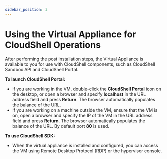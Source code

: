 ```yaml
---
sidebar_position: 3
---
```


# Using the Virtual Appliance for CloudShell Operations

After performing the post installation steps, the Virtual Appliance is available to you for use with CloudShell components, such as CloudShell Sandbox API and CloudShell Portal.

**To launch CloudShell Portal:**

- If you are working in the VM, double-click the **CloudShell Portal** icon on the desktop, or open a browser and specify **localhost** in the URL address field and press **Return**. The browser automatically populates the balance of the URL.
- If you are working on a machine outside the VM, ensure that the VM is on, open a browser and specify the IP of the VM in the URL address field and press **Return**. The browser automatically populates the balance of the URL. By default port **80** is used.

**To use CloudShell SDK:**

- When the virtual appliance is installed and configured, you can access the VM using Remote Desktop Protocol (RDP) or the hypervisor console.